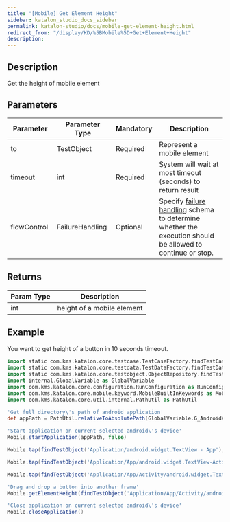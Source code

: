 ```yaml
---
title: "[Mobile] Get Element Height" 
sidebar: katalon_studio_docs_sidebar
permalink: katalon-studio/docs/mobile-get-element-height.html 
redirect_from: "/display/KD/%5BMobile%5D+Get+Element+Height" 
description: 
---
```

Description
-----------

Get the height of mobile element

Parameters
----------

| Parameter | Parameter Type | Mandatory | Description |
| --- | --- | --- | --- |
| to | TestObject | Required | Represent a mobile element |
| timeout  | int | Required | System will wait at most timeout (seconds) to return result |
| flowControl  | FailureHandling  | Optional | Specify [failure handling](/x/qAAM) schema to determine whether the execution should be allowed to continue or stop. |

Returns
-------

| Param Type | Description |
| --- | --- |
| int | height of a mobile element |

Example
-------

You want to get height of a button in 10 seconds timeout.

```groovy
import static com.kms.katalon.core.testcase.TestCaseFactory.findTestCase
import static com.kms.katalon.core.testdata.TestDataFactory.findTestData
import static com.kms.katalon.core.testobject.ObjectRepository.findTestObject
import internal.GlobalVariable as GlobalVariable
import com.kms.katalon.core.configuration.RunConfiguration as RunConfiguration
import com.kms.katalon.core.mobile.keyword.MobileBuiltInKeywords as Mobile
import com.kms.katalon.core.util.internal.PathUtil as PathUtil

'Get full directory\'s path of android application'
def appPath = PathUtil.relativeToAbsolutePath(GlobalVariable.G_AndroidApp, RunConfiguration.getProjectDir())

'Start application on current selected android\'s device'
Mobile.startApplication(appPath, false)

Mobile.tap(findTestObject('Application/android.widget.TextView - App'), 10)

Mobile.tap(findTestObject('Application/App/android.widget.TextView-Activity'), 10)

Mobile.tap(findTestObject('Application/App/Activity/android.widget.TextView-Custom Dialog'), 10)

'Drag and drop a button into another frame'
Mobile.getElementHeight(findTestObject('Application/App/Activity/android.widget.Button'), 10)

'Close application on current selected android\'s device'
Mobile.closeApplication()
```